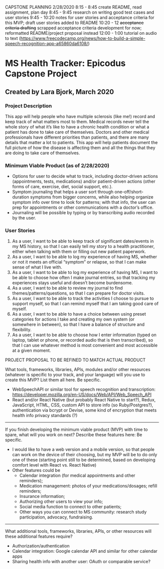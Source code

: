 CAPSTONE PLANNING
2/28/2020
8:15 - 8:45 create README, read assignment, plan day
8:45 - 9:45 research on writing good test cases and user stories
9:45 - 10:20 notes for user stories and acceptance criteria for this MVP; draft user stories added to README
10:20 - 12 ~~acceptance criteria drafting~~ scrapped acceptance criteria development for now; reformatted README/project proposal instead
12:00 - 1:00 tutorial on audio to text (https://www.freecodecamp.org/news/how-to-build-a-simple-speech-recognition-app-a65860da6108/)

# MS Health Tracker: Epicodus Capstone Project
## Created by Lara Bjork, March 2020

### Project Description
This app will help people who have multiple sclerosis (like me!) record and keep track of what matters most to them. Medical records never tell the whole story of what it’s like to have a chronic health condition or what a patient has done to take care of themselves. Doctors and other medical professionals have different priorities than patients, and there are many details that matter a lot to patients. This app will help patients document the full picture of how the disease is affecting them and all the things that they are doing to take care of themselves.

### Minimum Viable Product (as of 2/28/2020)
* Options for user to decide what to track, including doctor-driven actions (appointments, tests, medications) and/or patient-driven actions (other forms of care, exercise, diet, social support, etc.).
* Symptom journaling that helps a user sort through one-off/short-duration symptoms from bigger concerns, while also helping organize symptom info over time to look for patterns; with that info, the user can prep for appointments or other communications with a doctor’s office.
* Journaling will be possible by typing or by transcribing audio recorded by the user.

### User Stories
1. As a user, I want to be able to keep track of significant dates/events in my MS history, so that I can easily tell my story to a health practitioner, either when talking with them or filling out new patient paperwork.
2. As a user, I want to be able to log my experience of having MS, whether or not it meets an official “symptom” or relapse, so that I can make sense of what I live with.
3. As a user, I want to be able to log my experience of having MS, I want to be able to choose how often I make journal entries, so that tracking my experiences stays useful and doesn’t become burdensome.
4. As a user, I want to be able to review my journal to find themes/patterns/questions, so that I can prepare for doctor visits.
5. As a user, I want to be able to track the activities I choose to pursue to support myself, so that I can remind myself that I am taking good care of myself.
6. As a user, I want to be able to have a choice between using preset categories for actions I take and creating my own system (or somewhere in between), so that I have a balance of structure and flexibility.
7. As a user, I want to be able to choose how I enter information (typed on laptop, tablet or phone, or recorded audio that is then transcribed), so that I can use whatever method is most convenient and most accessible at a given moment.




PROJECT PROPOSAL TO BE REFINED TO MATCH ACTUAL PRODUCT

What tools, frameworks, libraries, APIs, modules and/or other resources (whatever is specific to your track, and your language) will you use to create this MVP? List them all here. Be specific.

* WebSpeechAPI or similar tool for speech recognition and transcription: https://developer.mozilla.org/en-US/docs/Web/API/Web_Speech_API
* React and/or React Native (but probably React Native to start?), Redux, JavaScript, HTML, CSS, custom API to store info (so Ruby/Postgres?), authentication via bcrypt or Devise, some kind of encryption that meets health info privacy standards (?)

* * *

If you finish developing the minimum viable product (MVP) with time to spare, what will you work on next? Describe these features here: Be specific.

* I would like to have a web version and a mobile version, so that people can work on the device of their choosing, but my MVP will be to do only one of these (starting point still to be determined, based on developing comfort level with React vs. React Native)
* Other features could be
  * Calendar integration (for medical appointments and other reminders);
  * Medication management: photos of your medications/dosages; refill reminders;
  * Insurance information;
  * Authorizing other users to view your info;
  * Social media function to connect to other patients;
  * Other ways you can connect to MS community: research study participation, advocacy, fundraising.

* * *

What additional tools, frameworks, libraries, APIs, or other resources will these additional features require?
* Authorization/authentication
* Calendar integration: Google calendar API and similar for other calendar apps
* Sharing health info with another user: OAuth or comparable service?
